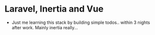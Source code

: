 # Laravel, Inertia and Vue

- Just me learning this stack by building simple todos.. within 3 nights after work. Mainly inertia really...
